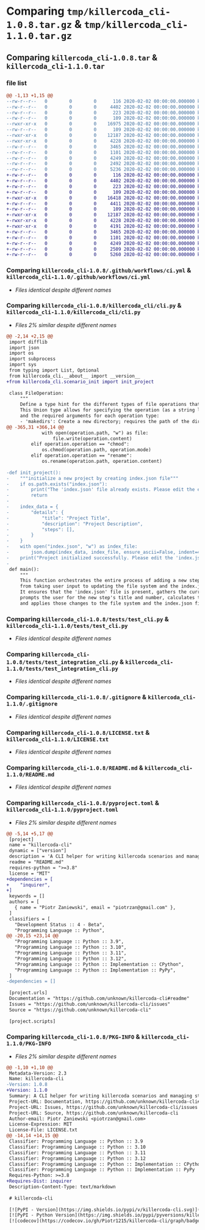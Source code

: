 # Comparing `tmp/killercoda_cli-1.0.8.tar.gz` & `tmp/killercoda_cli-1.1.0.tar.gz`

## Comparing `killercoda_cli-1.0.8.tar` & `killercoda_cli-1.1.0.tar`

### file list

```diff
@@ -1,13 +1,15 @@
--rw-r--r--   0        0        0      116 2020-02-02 00:00:00.000000 killercoda_cli-1.0.8/.coveragerc
--rw-r--r--   0        0        0     4402 2020-02-02 00:00:00.000000 killercoda_cli-1.0.8/.github/workflows/ci.yml
--rw-r--r--   0        0        0      223 2020-02-02 00:00:00.000000 killercoda_cli-1.0.8/killercoda_cli/__about__.py
--rw-r--r--   0        0        0      109 2020-02-02 00:00:00.000000 killercoda_cli-1.0.8/killercoda_cli/__init__.py
--rwxr-xr-x   0        0        0    16975 2020-02-02 00:00:00.000000 killercoda_cli-1.0.8/killercoda_cli/cli.py
--rw-r--r--   0        0        0      109 2020-02-02 00:00:00.000000 killercoda_cli-1.0.8/tests/__init__.py
--rwxr-xr-x   0        0        0    12187 2020-02-02 00:00:00.000000 killercoda_cli-1.0.8/tests/test_cli.py
--rwxr-xr-x   0        0        0     4228 2020-02-02 00:00:00.000000 killercoda_cli-1.0.8/tests/test_integration_cli.py
--rw-r--r--   0        0        0     3465 2020-02-02 00:00:00.000000 killercoda_cli-1.0.8/.gitignore
--rw-r--r--   0        0        0     1101 2020-02-02 00:00:00.000000 killercoda_cli-1.0.8/LICENSE.txt
--rw-r--r--   0        0        0     4249 2020-02-02 00:00:00.000000 killercoda_cli-1.0.8/README.md
--rw-r--r--   0        0        0     2492 2020-02-02 00:00:00.000000 killercoda_cli-1.0.8/pyproject.toml
--rw-r--r--   0        0        0     5236 2020-02-02 00:00:00.000000 killercoda_cli-1.0.8/PKG-INFO
+-rw-r--r--   0        0        0      116 2020-02-02 00:00:00.000000 killercoda_cli-1.1.0/.coveragerc
+-rw-r--r--   0        0        0     4402 2020-02-02 00:00:00.000000 killercoda_cli-1.1.0/.github/workflows/ci.yml
+-rw-r--r--   0        0        0      223 2020-02-02 00:00:00.000000 killercoda_cli-1.1.0/killercoda_cli/__about__.py
+-rw-r--r--   0        0        0      109 2020-02-02 00:00:00.000000 killercoda_cli-1.1.0/killercoda_cli/__init__.py
+-rwxr-xr-x   0        0        0    16418 2020-02-02 00:00:00.000000 killercoda_cli-1.1.0/killercoda_cli/cli.py
+-rw-r--r--   0        0        0     4411 2020-02-02 00:00:00.000000 killercoda_cli-1.1.0/killercoda_cli/scenario_init.py
+-rw-r--r--   0        0        0      109 2020-02-02 00:00:00.000000 killercoda_cli-1.1.0/tests/__init__.py
+-rwxr-xr-x   0        0        0    12187 2020-02-02 00:00:00.000000 killercoda_cli-1.1.0/tests/test_cli.py
+-rwxr-xr-x   0        0        0     4228 2020-02-02 00:00:00.000000 killercoda_cli-1.1.0/tests/test_integration_cli.py
+-rwxr-xr-x   0        0        0     4191 2020-02-02 00:00:00.000000 killercoda_cli-1.1.0/tests/test_scenario_init.py
+-rw-r--r--   0        0        0     3465 2020-02-02 00:00:00.000000 killercoda_cli-1.1.0/.gitignore
+-rw-r--r--   0        0        0     1101 2020-02-02 00:00:00.000000 killercoda_cli-1.1.0/LICENSE.txt
+-rw-r--r--   0        0        0     4249 2020-02-02 00:00:00.000000 killercoda_cli-1.1.0/README.md
+-rw-r--r--   0        0        0     2509 2020-02-02 00:00:00.000000 killercoda_cli-1.1.0/pyproject.toml
+-rw-r--r--   0        0        0     5260 2020-02-02 00:00:00.000000 killercoda_cli-1.1.0/PKG-INFO
```

### Comparing `killercoda_cli-1.0.8/.github/workflows/ci.yml` & `killercoda_cli-1.1.0/.github/workflows/ci.yml`

 * *Files identical despite different names*

### Comparing `killercoda_cli-1.0.8/killercoda_cli/cli.py` & `killercoda_cli-1.1.0/killercoda_cli/cli.py`

 * *Files 2% similar despite different names*

```diff
@@ -2,14 +2,15 @@
 import difflib
 import json
 import os
 import subprocess
 import sys
 from typing import List, Optional
 from killercoda_cli.__about__ import __version__
+from killercoda_cli.scenario_init import init_project
 
 class FileOperation:
     """
     Define a type hint for the different types of file operations that can be performed.
     This Union type allows for specifying the operation (as a string literal indicating the type of action),
     and the required arguments for each operation type:
     - 'makedirs': Create a new directory; requires the path of the directory.
@@ -365,31 +366,14 @@
             with open(operation.path, "w") as file:
                 file.write(operation.content)
         elif operation.operation == "chmod":
             os.chmod(operation.path, operation.mode)
         elif operation.operation == "rename":
             os.rename(operation.path, operation.content)
 
-def init_project():
-    """initialize a new project by creating index.json file"""
-    if os.path.exists("index.json"):
-        print("The 'index.json' file already exists. Please edit the existing file.")
-        return
-    
-    index_data = {
-        "details": {
-            "title": "Project Title",
-            "description": "Project Description",
-            "steps": [],
-        }
-    }
-    with open("index.json", "w") as index_file:
-        json.dump(index_data, index_file, ensure_ascii=False, indent=4)
-    print("Project initialized successfully. Please edit the 'index.json' file to add steps.")
-
 def main():
     """
     This function orchestrates the entire process of adding a new step to the scenario,
     from taking user input to updating the file system and the index.json file.
     It ensures that the 'index.json' file is present, gathers the current directory structure,
     prompts the user for the new step's title and number, calculates the necessary file operations,
     and applies those changes to the file system and the index.json file.
```

### Comparing `killercoda_cli-1.0.8/tests/test_cli.py` & `killercoda_cli-1.1.0/tests/test_cli.py`

 * *Files identical despite different names*

### Comparing `killercoda_cli-1.0.8/tests/test_integration_cli.py` & `killercoda_cli-1.1.0/tests/test_integration_cli.py`

 * *Files identical despite different names*

### Comparing `killercoda_cli-1.0.8/.gitignore` & `killercoda_cli-1.1.0/.gitignore`

 * *Files identical despite different names*

### Comparing `killercoda_cli-1.0.8/LICENSE.txt` & `killercoda_cli-1.1.0/LICENSE.txt`

 * *Files identical despite different names*

### Comparing `killercoda_cli-1.0.8/README.md` & `killercoda_cli-1.1.0/README.md`

 * *Files identical despite different names*

### Comparing `killercoda_cli-1.0.8/pyproject.toml` & `killercoda_cli-1.1.0/pyproject.toml`

 * *Files 2% similar despite different names*

```diff
@@ -5,14 +5,17 @@
 [project]
 name = "killercoda-cli"
 dynamic = ["version"]
 description = 'A CLI helper for writing killercoda scenarios and managing steps'
 readme = "README.md"
 requires-python = ">=3.8"
 license = "MIT"
+dependencies = [
+    "inquirer",
+]
 keywords = []
 authors = [
   { name = "Piotr Zaniewski", email = "piotrzan@gmail.com" },
 ]
 classifiers = [
   "Development Status :: 4 - Beta",
   "Programming Language :: Python",
@@ -20,15 +23,14 @@
   "Programming Language :: Python :: 3.9",
   "Programming Language :: Python :: 3.10",
   "Programming Language :: Python :: 3.11",
   "Programming Language :: Python :: 3.12",
   "Programming Language :: Python :: Implementation :: CPython",
   "Programming Language :: Python :: Implementation :: PyPy",
 ]
-dependencies = []
 
 [project.urls]
 Documentation = "https://github.com/unknown/killercoda-cli#readme"
 Issues = "https://github.com/unknown/killercoda-cli/issues"
 Source = "https://github.com/unknown/killercoda-cli"
 
 [project.scripts]
```

### Comparing `killercoda_cli-1.0.8/PKG-INFO` & `killercoda_cli-1.1.0/PKG-INFO`

 * *Files 2% similar despite different names*

```diff
@@ -1,10 +1,10 @@
 Metadata-Version: 2.3
 Name: killercoda-cli
-Version: 1.0.8
+Version: 1.1.0
 Summary: A CLI helper for writing killercoda scenarios and managing steps
 Project-URL: Documentation, https://github.com/unknown/killercoda-cli#readme
 Project-URL: Issues, https://github.com/unknown/killercoda-cli/issues
 Project-URL: Source, https://github.com/unknown/killercoda-cli
 Author-email: Piotr Zaniewski <piotrzan@gmail.com>
 License-Expression: MIT
 License-File: LICENSE.txt
@@ -14,14 +14,15 @@
 Classifier: Programming Language :: Python :: 3.9
 Classifier: Programming Language :: Python :: 3.10
 Classifier: Programming Language :: Python :: 3.11
 Classifier: Programming Language :: Python :: 3.12
 Classifier: Programming Language :: Python :: Implementation :: CPython
 Classifier: Programming Language :: Python :: Implementation :: PyPy
 Requires-Python: >=3.8
+Requires-Dist: inquirer
 Description-Content-Type: text/markdown
 
 # killercoda-cli
 
 [![PyPI - Version](https://img.shields.io/pypi/v/killercoda-cli.svg)](https://pypi.org/project/killercoda-cli)
 [![PyPI - Python Version](https://img.shields.io/pypi/pyversions/killercoda-cli.svg)](https://pypi.org/project/killercoda-cli)
 [![codecov](https://codecov.io/gh/Piotr1215/killercoda-cli/graph/badge.svg?token=2NVHJY2T3L)](https://codecov.io/gh/Piotr1215/killercoda-cli)
```

